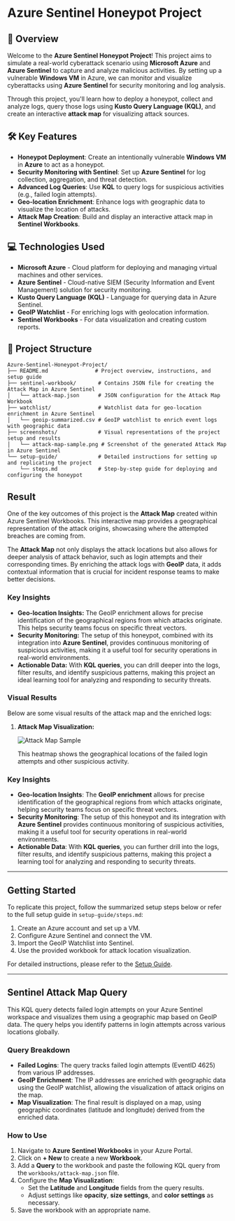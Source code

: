 # Azure Sentinel Honeypot Project

## 🚀 Overview

Welcome to the **Azure Sentinel Honeypot Project**! This project aims to simulate a real-world cyberattack scenario using **Microsoft Azure** and **Azure Sentinel** to capture and analyze malicious activities. By setting up a vulnerable **Windows VM** in Azure, we can monitor and visualize cyberattacks using **Azure Sentinel** for security monitoring and log analysis.

Through this project, you'll learn how to deploy a honeypot, collect and analyze logs, query those logs using **Kusto Query Language (KQL)**, and create an interactive **attack map** for visualizing attack sources.

## 🛠️ Key Features

- **Honeypot Deployment**: Create an intentionally vulnerable **Windows VM** in **Azure** to act as a honeypot.
- **Security Monitoring with Sentinel**: Set up **Azure Sentinel** for log collection, aggregation, and threat detection.
- **Advanced Log Queries**: Use **KQL** to query logs for suspicious activities (e.g., failed login attempts).
- **Geo-location Enrichment**: Enhance logs with geographic data to visualize the location of attacks.
- **Attack Map Creation**: Build and display an interactive attack map in **Sentinel Workbooks**.

## 💻 Technologies Used

- **Microsoft Azure** - Cloud platform for deploying and managing virtual machines and other services.
- **Azure Sentinel** - Cloud-native SIEM (Security Information and Event Management) solution for security monitoring.
- **Kusto Query Language (KQL)** - Language for querying data in Azure Sentinel.
- **GeoIP Watchlist** - For enriching logs with geolocation information.
- **Sentinel Workbooks** - For data visualization and creating custom reports.

## 📂 Project Structure

```plaintext
Azure-Sentinel-Honeypot-Project/
├── README.md               # Project overview, instructions, and setup guide
├── sentinel-workbook/       # Contains JSON file for creating the Attack Map in Azure Sentinel
│   └── attack-map.json      # JSON configuration for the Attack Map Workbook
├── watchlist/               # Watchlist data for geo-location enrichment in Azure Sentinel
│   └── geoip-summarized.csv # GeoIP watchlist to enrich event logs with geographic data
├── screenshots/             # Visual representations of the project setup and results
│   └── attack-map-sample.png # Screenshot of the generated Attack Map in Azure Sentinel
└── setup-guide/             # Detailed instructions for setting up and replicating the project
    └── steps.md             # Step-by-step guide for deploying and configuring the honeypot
```


## Result

One of the key outcomes of this project is the **Attack Map** created within Azure Sentinel Workbooks. This interactive map provides a geographical representation of the attack origins, showcasing where the attempted breaches are coming from.

The **Attack Map** not only displays the attack locations but also allows for deeper analysis of attack behavior, such as login attempts and their corresponding times. By enriching the attack logs with **GeoIP** data, it adds contextual information that is crucial for incident response teams to make better decisions.

### Key Insights
- **Geo-location Insights:** The GeoIP enrichment allows for precise identification of the geographical regions from which attacks originate. This helps security teams focus on specific threat vectors.
- **Security Monitoring:** The setup of this honeypot, combined with its integration into **Azure Sentinel**, provides continuous monitoring of suspicious activities, making it a useful tool for security operations in real-world environments.
- **Actionable Data:** With **KQL queries**, you can drill deeper into the logs, filter results, and identify suspicious patterns, making this project an ideal learning tool for analyzing and responding to security threats.

### Visual Results

Below are some visual results of the attack map and the enriched logs:

1. **Attack Map Visualization:**

   ![Attack Map Sample](screenshots/attack-map-sample.png)

   This heatmap shows the geographical locations of the failed login attempts and other suspicious activity.

### Key Insights

- **Geo-location Insights**: The **GeoIP enrichment** allows for precise identification of the geographical regions from which attacks originate, helping security teams focus on specific threat vectors.
- **Security Monitoring**: The setup of this honeypot and its integration with **Azure Sentinel** provides continuous monitoring of suspicious activities, making it a useful tool for security operations in real-world environments.
- **Actionable Data**: With **KQL queries**, you can further drill into the logs, filter results, and identify suspicious patterns, making this project a learning tool for analyzing and responding to security threats.

---

## Getting Started
To replicate this project, follow the summarized setup steps below or refer to the full setup guide in `setup-guide/steps.md`:

1. Create an Azure account and set up a VM.
2. Configure Azure Sentinel and connect the VM.
3. Import the GeoIP Watchlist into Sentinel.
4. Use the provided workbook for attack location visualization.

For detailed instructions, please refer to the [Setup Guide](setup/azure-setup-guide.md).


---

## Sentinel Attack Map Query

This KQL query detects failed login attempts on your Azure Sentinel workspace and visualizes them using a geographic map based on GeoIP data. The query helps you identify patterns in login attempts across various locations globally.

### Query Breakdown
- **Failed Logins**: The query tracks failed login attempts (EventID 4625) from various IP addresses.
- **GeoIP Enrichment**: The IP addresses are enriched with geographic data using the GeoIP watchlist, allowing the visualization of attack origins on the map.
- **Map Visualization**: The final result is displayed on a map, using geographic coordinates (latitude and longitude) derived from the enriched data.

### How to Use

1. Navigate to **Azure Sentinel Workbooks** in your Azure Portal.
2. Click on **+ New** to create a new **Workbook**.
3. Add a **Query** to the workbook and paste the following KQL query from the `workbooks/attack-map.json` file.
4. Configure the **Map Visualization**:
   - Set the **Latitude** and **Longitude** fields from the query results.
   - Adjust settings like **opacity**, **size settings**, and **color settings** as necessary.
5. Save the workbook with an appropriate name.

